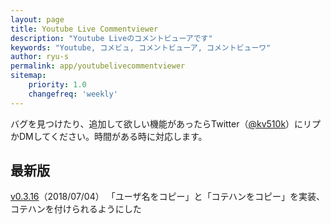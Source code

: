 ```yaml
---
layout: page
title: Youtube Live Commentviewer
description: "Youtube Liveのコメントビューアです"
keywords: "Youtube, コメビュ, コメントビューア, コメントビューワ"
author: ryu-s
permalink: app/youtubelivecommentviewer
sitemap:
    priority: 1.0
    changefreq: 'weekly'	
---
```



バグを見つけたり、追加して欲しい機能があったらTwitter（[@kv510k](https://twitter.com/kv510k)）にリプかDMしてください。時間がある時に対応します。  
  
## 最新版
[v0.3.16](http://int-main.net/app/YoutubeLiveCommentViewer_v0.3.16.zip)（2018/07/04） 「ユーザ名をコピー」と「コテハンをコピー」を実装、コテハンを付けられるようにした  
